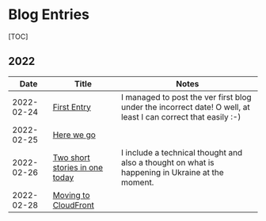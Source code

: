 # Blog Entries

[TOC]

## 2022

| Date       | Title                                                | Notes                                                                                                         |
|------------|------------------------------------------------------|---------------------------------------------------------------------------------------------------------------|
| 2022-02-24 | [First Entry](2022/2022-02-24.md)                    | I managed to post the ver first blog under the incorrect date! O well, at least I can correct that easily :-) |
| 2022-02-25 | [Here we go](2022/2022-02-25.md)                     |                                                                                                               |
| 2022-02-26 | [Two short stories in one today](2022/2022-02-26.md) | I include a technical thought and also a thought on what is happening in Ukraine at the moment.               |
| 2022-02-28 | [Moving to CloudFront](2022/2022-02-28.md)           |                                                                                                               |



